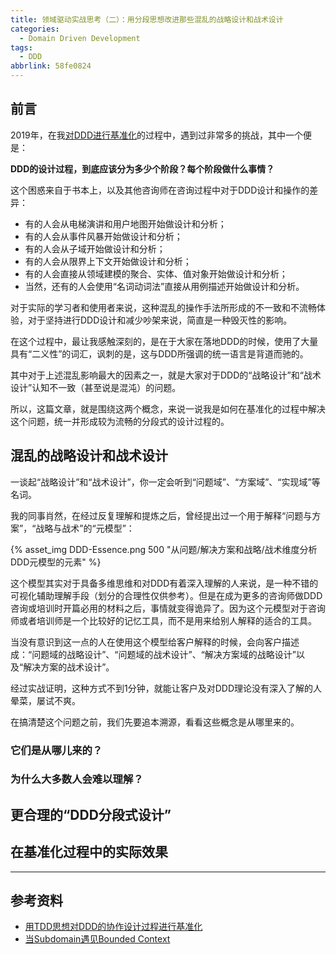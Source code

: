 ```yaml
---
title: 领域驱动实战思考（二）：用分段思想改进那些混乱的战略设计和战术设计
categories:
  - Domain Driven Development
tags:
  - DDD
abbrlink: 58fe0824
---
```


## 前言

2019年，在我[对DDD进行基准化](https://huhao.dev/posts/130bb570/)的过程中，遇到过非常多的挑战，其中一个便是：

**DDD的设计过程，到底应该分为多少个阶段？每个阶段做什么事情？**

这个困惑来自于书本上，以及其他咨询师在咨询过程中对于DDD设计和操作的差异：

- 有的人会从电梯演讲和用户地图开始做设计和分析；
- 有的人会从事件风暴开始做设计和分析；
- 有的人会从子域开始做设计和分析；
- 有的人会从限界上下文开始做设计和分析；
- 有的人会直接从领域建模的聚合、实体、值对象开始做设计和分析；
- 当然，还有的人会使用“名词动词法”直接从用例描述开始做设计和分析。

对于实际的学习者和使用者来说，这种混乱的操作手法所形成的不一致和不流畅体验，对于坚持进行DDD设计和减少吵架来说，简直是一种毁灭性的影响。

在这个过程中，最让我感触深刻的，是在于大家在落地DDD的时候，使用了大量具有“二义性”的词汇，讽刺的是，这与DDD所强调的统一语言是背道而驰的。

其中对于上述混乱影响最大的因素之一，就是大家对于DDD的“战略设计”和“战术设计”认知不一致（甚至说是混沌）的问题。

所以，这篇文章，就是围绕这两个概念，来说一说我是如何在基准化的过程中解决这个问题，统一并形成较为流畅的分段式的设计过程的。

<!-- more -->

## 混乱的战略设计和战术设计

一谈起“战略设计”和“战术设计”，你一定会听到“问题域”、“方案域”、“实现域”等名词。

我的同事肖然，在经过反复理解和提炼之后，曾经提出过一个用于解释“问题与方案”，“战略与战术”的“元模型”：

{% asset_img DDD-Essence.png 500 "从问题/解决方案和战略/战术维度分析DDD元模型的元素" %}

这个模型其实对于具备多维思维和对DDD有着深入理解的人来说，是一种不错的可视化辅助理解手段（划分的合理性仅供参考）。但是在成为更多的咨询师做DDD咨询或培训时开篇必用的材料之后，事情就变得诡异了。因为这个元模型对于咨询师或者培训师是一个比较好的记忆工具，而不是用来给别人解释的适合的工具。

当没有意识到这一点的人在使用这个模型给客户解释的时候，会向客户描述成：“问题域的战略设计”、“问题域的战术设计”、“解决方案域的战略设计”以及“解决方案的战术设计”。

经过实战证明，这种方式不到1分钟，就能让客户及对DDD理论没有深入了解的人晕菜，屡试不爽。

在搞清楚这个问题之前，我们先要追本溯源，看看这些概念是从哪里来的。

### 它们是从哪儿来的？

### 为什么大多数人会难以理解？

## 更合理的“DDD分段式设计”

## 在基准化过程中的实际效果

---

## 参考资料

- [用TDD思想对DDD的协作设计过程进行基准化](https://huhao.dev/posts/130bb570/)
- [当Subdomain遇见Bounded Context](https://insights.thoughtworks.cn/subdomain-and-bounded-context/)